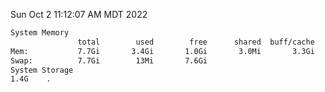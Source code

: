 Sun Oct  2 11:12:07 AM MDT 2022
```bash
System Memory
               total        used        free      shared  buff/cache   available
Mem:           7.7Gi       3.4Gi       1.0Gi       3.0Mi       3.3Gi       3.8Gi
Swap:          7.7Gi        13Mi       7.6Gi
System Storage
1.4G	.
```
```bash
